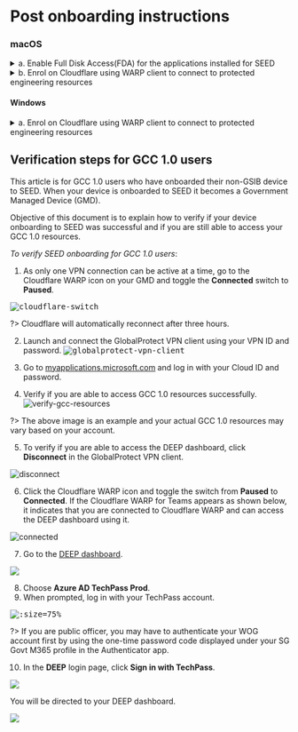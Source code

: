# Post onboarding instructions

<!-- tabs:start -->

### **macOS**

<details>
  <summary>a. Enable Full Disk Access(FDA) for the applications installed for SEED</summary><br>

  1. Go to the **Apple** menu > **System Preferences** > **Security & Privacy**.
  2. Click the **Privacy** tab.
  3. From the left pane, choose **Full Disk Access**.
  4. Click the lock icon at the bottom and use your Touch ID or enter your  password to unlock.

  <div class="warn">
  <p>If you are unable to access this preference with your current password, complete the following steps to reset your device password.</p>
 <ol>

  <li>Go to the <b>Apple</b> menu > <b>Lock Screen</b> or use keyboard shortcut <b>Command+Control+Q</b> .</li>
  <li>Enter your password and press <b>return</b>. You will be prompted to reset password.</li>
  <li>Reset your password.</li>
  </ol>
  </div>

  5. Ensure the following applications are listed:
       - Tanium Client
       - Microsoft Intune Agent
       - Microsoft Defender
       - Microsoft Defender ATP Security Extension <!--Microsoft Defenders Endpoint Security Extension-->


?>  If any of the listed application is missing, please refer to [Common onboarding issues for macOS users](faqs/common-onboarding-issues).

  6. Select the checkboxes beside these applications.

   <kbd>![fda-enabled](images/onboarding-for-macos/all-apps-fda-enabled.png)</kbd>


</details>
<details>
  <summary>b. Enrol on Cloudflare using WARP client to connect to protected engineering resources</summary><br>


  1. Ensure that you have Cloudflare WARP client installed in your device. If not, install the latest [Cloudflare WARP](https://install.appcenter.ms/orgs/cloudflare/apps/1.1.1.1-macos-1/distribution_groups/release) version.

  2. Disconnect from any other VPN that might be running as that could clash with Cloudflare.

  3. Open the Cloudflare WARP client from the menu bar on the top right corner of your Mac device.

  <kbd>![cloudflare-warp-icon](images/onboarding-for-macos/cloudflare-icon.png)</kbd>

  ?>  You can also press ``Command+Spacebar`` and search for  **Cloudflare WARP** application to open it.


 You will see the information page, followed by your privacy policy.

  4. Click **Next** and then **Accept**.

  <kbd>![accept-privacy-policy](images/cloudflare-warp-macos/accept-privacy-policy.png)</kbd>

  5. When prompted to sign in, select **Azure AD – TechPass Prod**.

  ![gcc-cloudflare-access-signin](images/cloudflare-warp-macos/gcc-cloudflare-access-signin.png ':size=50%')

  ?>  If you encounter an error stating that user account does not exist in the respective tenant, open a new tab and go to [https://myaccount.microsoft.com](https://myaccount.microsoft.com/), sign out from your account and then retry.

  6. Sign in using your TechPass credentials.

  ![techpass-sign-in](images/cloudflare-warp-macos/techpass-sign-in.png ':size=50%')

  ?> If you are a public officer, you need to authorise your WOG sign-in first. To authorise that, enter the six-digit one-time password code displayed under your SG Govt M365 account on your authenticator app and then proceed to authorise your TechPass account.

  7. Once you have successfully signed in, click the Cloudflare WARP icon.

  <kbd>![cloudflare-warp-icon](images/onboarding-for-macos/cloudflare-icon.png)</kbd>

  The following screen is displayed.

  <kbd>![warp-teams](images/cloudflare-warp-macos/warp-teams.png)</kbd>

  ?>  If you need to connect to a different VPN, disconnect and quit from the WARP client.

</details>


#### **Windows**


<details>
  <summary>a. Enrol on Cloudflare using WARP client to connect to protected engineering resources</summary><br>

1. Click the **Show hidden icons** arrow next to the notification area and make sure that Cloudflare WARP icon is displayed on your device or go to the **Start** menu and search for **Cloudflare WARP**.

<kbd>![](images/cloudflare-warp-windows/check-cloudflare-warp-desktop-client.png ':size=400')</kbd>

?> If it is not available on your device, install it from [Cloudflare App Center](https://install.appcenter.ms/orgs/cloudflare/apps/1.1.1.1-windows-1/distribution_groups/release).

2. Disconnect from any other VPN that might be running as that could clash with Cloudflare.

3. Run the Cloudflare WARP client. You will see an information page, followed by a privacy policy.

4. Click **Next** and accept the policy.

<kbd>![cloudflare-for-teams](images/cloudflare-warp-windows/cloudflare-for-teams.png ':size=400')</kbd>

3. When prompted to sign in, choose **Azure AD – TechPass Prod**.

![azure-ad-techpass-prod](images/cloudflare-warp-windows/azure-ad-techpass-prod.png ':size=400')

5. Sign on using your TechPass credentials.

6. Approve your TechPass login using the authenticator app that was used to set up TechPass MFA. However, if you are a public officer, you must first approve your WOG login before approving your Techpass login.

<kbd>![techpass-sigin](images/cloudflare-warp-windows/techpass-sigin.png ':size=400')</kbd>

6. Once you have successfully signed in, click the Cloudflare WARP icon. You should see the following page.

<kbd>![after-signed-in](images/cloudflare-warp-windows/after-signed-in.png ':size=400')</kbd>


?> The WARP client connects your device to the Cloudflare network, which functions like a VPN. If you want to connect to a different VPN, first turn off WARP connection before connecting to other VPN network. WARP will be automatically turned on after three hours and this will affect your other VPN connections.


</details>



<!-- tabs:end -->


## Verification steps for GCC 1.0 users

This article is for GCC 1.0 users who have onboarded their non-GSIB device to SEED. When your device is onboarded to SEED it becomes a Government Managed Device (GMD).

Objective of this document is to explain how to verify if your device onboarding to SEED was successful and if you are still able to access your GCC 1.0 resources.

*To verify SEED onboarding for GCC 1.0 users*:
1.	As only one VPN connection can be active at a time, go to the Cloudflare WARP icon on your GMD and toggle the **Connected** switch to **Paused**.

<kbd>![cloudflare-switch](images/gcc-1-users/pause-connection.png ':size=75%')</kbd>

?> Cloudflare will automatically reconnect after three hours.

2. Launch and connect the GlobalProtect VPN client using your VPN ID and password.
<kbd>![globalprotect-vpn-client](images/gcc-1-users/connect-to-globalprotect-vpn.png ':size=50%')</kbd>

3. Go to [myapplications.microsoft.com](https://myapplications.microsoft.com/) and log in with your Cloud ID and password.

4. Verify if you are able to access GCC 1.0 resources successfully.
![verify-gcc-resources](images/gcc-1-users/gcc-1-resources.png)

?> The above image is an example and your actual GCC 1.0 resources may vary based on your account.

5. To verify if you are able to access the DEEP dashboard, click **Disconnect** in the GlobalProtect VPN client.

![disconnect](images/gcc-1-users/disconnect.png ':size=75%')

6. Click the Cloudflare WARP icon and toggle the switch from **Paused** to **Connected**. If the Cloudflare WARP for Teams appears as shown below, it indicates that you are connected to Cloudflare WARP and can access the DEEP dashboard using it.

![connected](images/gcc-1-users/connected.png ':size=75%')

7. Go to the [DEEP dashboard](https://deep.tech.gov.sg).

<kbd>![](images/gcc-1-users/cloudflare-azure.png)</kbd>

8. Choose **Azure AD TechPass Prod**.
9. When prompted, log in with your TechPass account.

<kbd>![](images/gcc-1-users/techpass-login.png ':size=75%')</kbd>

?> If you are public officer, you may have to authenticate your WOG account first by using the one-time password code displayed under your SG Govt M365 profile in the Authenticator app.

10. In the **DEEP** login page, click **Sign in with TechPass**.

<kbd>![](images/gcc-1-users/deep-login-with-techpass.png)</kbd>

You will be directed to your DEEP dashboard.

![](images/gcc-1-users/deep-dashboard.png)
